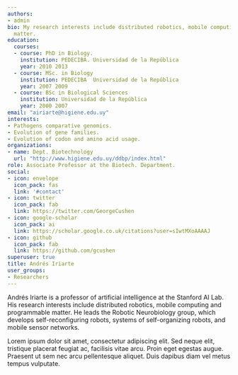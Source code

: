 ```yaml
---
authors:
- admin
bio: My research interests include distributed robotics, mobile computing and programmable
  matter.
education:
  courses:
  - course: PhD in Biology. 
    institution: PEDECIBA. Universidad de la República
    year: 2010 2013
  - course: MSc. in Biology
    institution: PEDECIBA  Universidad de la República
    year: 2007 2009
  - course: BSc in Biological Sciences
    institution: Universidad de la República
    year: 2000 2007
email: "airiarte@higiene.edu.uy"
interests:
- Pathogens comparative genomics.
- Evolution of gene families.
- Evolution of codon and amino acid usage.
organizations:
- name: Dept. Biotechnology
  url: "http://www.higiene.edu.uy/ddbp/index.html"
role: Associate Professor at the Biotech. Department.
social:
- icon: envelope
  icon_pack: fas
  link: '#contact'
- icon: twitter
  icon_pack: fab
  link: https://twitter.com/GeorgeCushen
- icon: google-scholar
  icon_pack: ai
  link: https://scholar.google.co.uk/citations?user=sIwtMXoAAAAJ
- icon: github
  icon_pack: fab
  link: https://github.com/gcushen
superuser: true
title: Andrés Iriarte
user_groups:
- Researchers
---
```


Andrés Iriarte is a professor of artificial intelligence at the Stanford AI Lab. His research interests include distributed robotics, mobile computing and programmable matter. He leads the Robotic Neurobiology group, which develops self-reconfiguring robots, systems of self-organizing robots, and mobile sensor networks.

Lorem ipsum dolor sit amet, consectetur adipiscing elit. Sed neque elit, tristique placerat feugiat ac, facilisis vitae arcu. Proin eget egestas augue. Praesent ut sem nec arcu pellentesque aliquet. Duis dapibus diam vel metus tempus vulputate.
